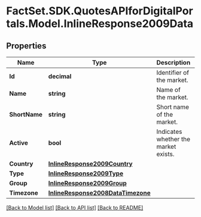 # FactSet.SDK.QuotesAPIforDigitalPortals.Model.InlineResponse2009Data

## Properties

Name | Type | Description | Notes
------------ | ------------- | ------------- | -------------
**Id** | **decimal** | Identifier of the market. | [optional] 
**Name** | **string** | Name of the market. | [optional] 
**ShortName** | **string** | Short name of the market. | [optional] 
**Active** | **bool** | Indicates whether the market exists. | [optional] 
**Country** | [**InlineResponse2009Country**](InlineResponse2009Country.md) |  | [optional] 
**Type** | [**InlineResponse2009Type**](InlineResponse2009Type.md) |  | [optional] 
**Group** | [**InlineResponse2009Group**](InlineResponse2009Group.md) |  | [optional] 
**Timezone** | [**InlineResponse2008DataTimezone**](InlineResponse2008DataTimezone.md) |  | [optional] 

[[Back to Model list]](../README.md#documentation-for-models) [[Back to API list]](../README.md#documentation-for-api-endpoints) [[Back to README]](../README.md)

